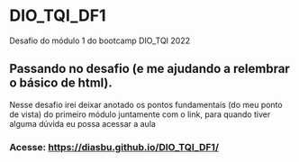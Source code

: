 # DIO_TQI_DF1
Desafio do módulo 1 do bootcamp DIO_TQI 2022

## Passando no desafio (e me ajudando a relembrar o básico de html).
Nesse desafio irei deixar anotado os pontos fundamentais (do meu ponto de vista) do primeiro módulo juntamente com o link, para quando tiver alguma dúvida eu possa acessar a aula 

### Acesse: https://diasbu.github.io/DIO_TQI_DF1/